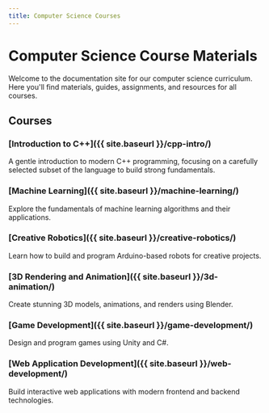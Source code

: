```yaml
---
title: Computer Science Courses
---
```


# Computer Science Course Materials

Welcome to the documentation site for our computer science curriculum. Here you'll find materials, guides, assignments, and resources for all courses.

## Courses

### [Introduction to C++]({{ site.baseurl }}/cpp-intro/)
A gentle introduction to modern C++ programming, focusing on a carefully selected subset of the language to build strong fundamentals.

### [Machine Learning]({{ site.baseurl }}/machine-learning/)
Explore the fundamentals of machine learning algorithms and their applications.

### [Creative Robotics]({{ site.baseurl }}/creative-robotics/)
Learn how to build and program Arduino-based robots for creative projects.

### [3D Rendering and Animation]({{ site.baseurl }}/3d-animation/)
Create stunning 3D models, animations, and renders using Blender.

### [Game Development]({{ site.baseurl }}/game-development/)
Design and program games using Unity and C#.

### [Web Application Development]({{ site.baseurl }}/web-development/)
Build interactive web applications with modern frontend and backend technologies.
